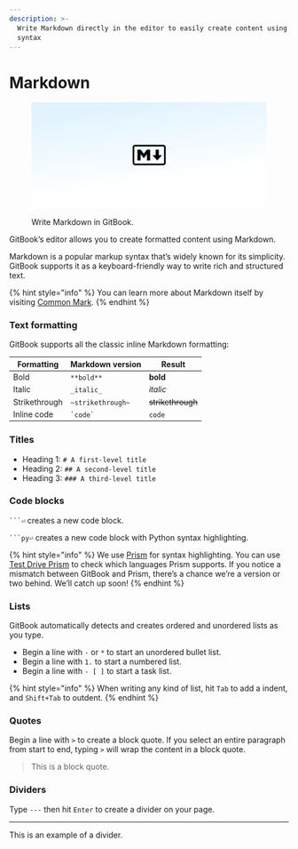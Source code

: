 ```yaml
---
description: >-
  Write Markdown directly in the editor to easily create content using common
  syntax
---
```


# Markdown

<figure><img src="../../.gitbook/assets/10_01_25_markdown.svg" alt="A GitBook screenshot showing Markdown in the editor" ><figcaption><p>Write Markdown in GitBook.</p></figcaption></figure>

GitBook’s editor allows you to create formatted content using Markdown.

Markdown is a popular markup syntax that’s widely known for its simplicity. GitBook supports it as a keyboard-friendly way to write rich and structured text.

{% hint style="info" %}
You can learn more about Markdown itself by visiting [Common Mark](https://commonmark.org/help/).
{% endhint %}

### Text formatting <a href="#text-formatting" id="text-formatting"></a>

GitBook supports all the classic inline Markdown formatting:

| Formatting    | Markdown version  | Result            |
| ------------- | ----------------- | ----------------- |
| Bold          | `**bold**`        | **bold**          |
| Italic        | `_italic_`        | _italic_          |
| Strikethrough | `~strikethrough~` | ~~strikethrough~~ |
| Inline code   | `` `code` ``      | `code`            |

### Titles

* Heading 1: `# A first-level title`
* Heading 2: `## A second-level title`
* Heading 3: `### A third-level title`

### Code blocks

` ```⏎ ` creates a new code block.

` ```py⏎ ` creates a new code block with Python syntax highlighting.

{% hint style="info" %}
We use [Prism](https://github.com/PrismJS/prism) for syntax highlighting. You can use [Test Drive Prism](https://prismjs.com/test.html#language=markup) to check which languages Prism supports. If you notice a mismatch between GitBook and Prism, there’s a chance we’re a version or two behind. We’ll catch up soon!
{% endhint %}

### Lists

GitBook automatically detects and creates ordered and unordered lists as you type.

* Begin a line with `-` or `*` to start an unordered bullet list.
* Begin a line with `1.` to start a numbered list.&#x20;
* Begin a line with `- [ ]` to start a task list.

{% hint style="info" %}
When writing any kind of list, hit `Tab` to add a indent, and `Shift+Tab` to outdent.
{% endhint %}

### Quotes

Begin a line with `>` to create a block quote. If you select an entire paragraph from start to end, typing `>` will wrap the content in a block quote.

> This is a block quote.

### Dividers

Type `---` then hit `Enter` to create a divider on your page.&#x20;

***

This is an example of a divider.
